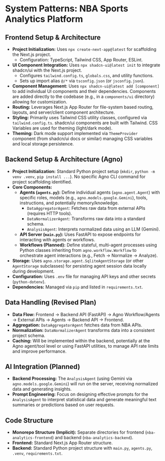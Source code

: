 # System Patterns: NBA Sports Analytics Platform

## Frontend Setup & Architecture

*   **Project Initialization:** Uses `npx create-next-app@latest` for scaffolding the Next.js project.
    *   Configuration: TypeScript, Tailwind CSS, App Router, ESLint.
*   **UI Component Integration:** Uses `npx shadcn-ui@latest init` to integrate shadcn/ui with the Next.js project.
    *   Configures `tailwind.config.ts`, `globals.css`, and utility functions.
    *   Sets up import alias `@/*` via `tsconfig.json` (or `jsconfig.json`).
*   **Component Management:** Uses `npx shadcn-ui@latest add [component]` to add individual UI components and their dependencies. Components are added directly to the codebase (e.g., in a `components/ui` directory) allowing for customization.
*   **Routing:** Leverages Next.js App Router for file-system based routing, layouts, and server/client component architecture.
*   **Styling:** Primarily uses Tailwind CSS utility classes, configured via `tailwind.config.ts`. shadcn/ui components are built with Tailwind. CSS Variables are used for theming (light/dark mode).
*   **Theming:** Dark mode support implemented via `ThemeProvider` component (from shadcn/ui docs or similar) managing CSS variables and local storage persistence.

## Backend Setup & Architecture (Agno)

*   **Project Initialization:** Standard Python project setup (`mkdir`, `python -m venv .venv`, `pip install ...`). No specific Agno CLI command for project scaffolding identified.
*   **Core Components:**
    *   **Agents (`agents.py`):** Define individual agents (`agno.agent.Agent`) with specific roles, models (e.g., `agno.models.google.Gemini`), tools, instructions, and potentially memory/knowledge.
        *   `DataAggregatorAgent`: Fetches raw data from external APIs (requires HTTP tools).
        *   `DataNormalizerAgent`: Transforms raw data into a standard schema.
        *   `AnalysisAgent`: Interprets normalized data using an LLM (Gemini).
    *   **API Server (`main.py`):** Uses FastAPI to expose endpoints for interacting with agents or workflows.
    *   **Workflows (Planned):** Define stateful, multi-agent processes using Python classes inheriting from `agno.workflow.Workflow` to orchestrate agent interactions (e.g., Fetch -> Normalize -> Analyze).
*   **Storage:** Uses `agno.storage.agent.SqliteAgentStorage` (or other `AgentStorage` subclasses) for persisting agent session data locally during development.
*   **Configuration:** Uses `.env` file for managing API keys and other secrets (`python-dotenv`).
*   **Dependencies:** Managed via `pip` and listed in `requirements.txt`.

## Data Handling (Revised Plan)

*   **Data Flow:** Frontend -> Backend API (FastAPI) -> Agno Workflow/Agents -> External APIs -> Agents -> Backend API -> Frontend.
*   **Aggregation:** `DataAggregatorAgent` fetches data from NBA APIs.
*   **Normalization:** `DataNormalizerAgent` transforms data into a consistent project schema.
*   **Caching:** Will be implemented within the backend, potentially at the Agno agent/tool level or using FastAPI utilities, to manage API rate limits and improve performance.

## AI Integration (Planned)

*   **Backend Processing:** The `AnalysisAgent` (using Gemini via `agno.models.google.Gemini`) will run on the server, receiving normalized data and generating insights.
*   **Prompt Engineering:** Focus on designing effective prompts for the `AnalysisAgent` to interpret statistical data and generate meaningful text summaries or predictions based on user requests.

## Code Structure

*   **Monorepo Structure (Implicit):** Separate directories for frontend (`nba-analytics-frontend`) and backend (`nba-analytics-backend`).
*   **Frontend:** Standard Next.js App Router structure.
*   **Backend:** Standard Python project structure with `main.py`, `agents.py`, `.venv`, `requirements.txt`.